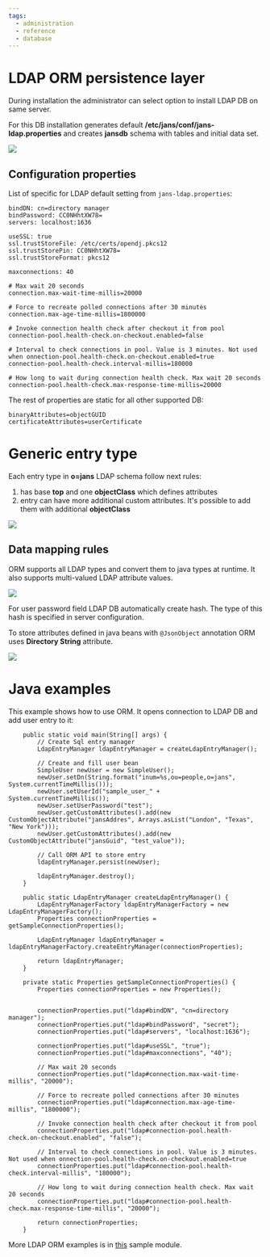 ```yaml
---
tags:
  - administration
  - reference
  - database
---
```


# LDAP ORM persistence layer

During installation the administrator can select option to install LDAP DB on same server.

For this DB installation generates default **/etc/jans/conf/jans-ldap.properties** and creates **jansdb** schema with tables and  initial data set.

![](../../../assets/database-ldap-tree.jpg)

## Configuration properties

List of specific for LDAP default setting from `jans-ldap.properties`:

```
bindDN: cn=directory manager
bindPassword: CC0NHhtXW78=
servers: localhost:1636

useSSL: true
ssl.trustStoreFile: /etc/certs/opendj.pkcs12
ssl.trustStorePin: CC0NHhtXW78=
ssl.trustStoreFormat: pkcs12

maxconnections: 40

# Max wait 20 seconds
connection.max-wait-time-millis=20000

# Force to recreate polled connections after 30 minutes
connection.max-age-time-millis=1800000

# Invoke connection health check after checkout it from pool
connection-pool.health-check.on-checkout.enabled=false

# Interval to check connections in pool. Value is 3 minutes. Not used when onnection-pool.health-check.on-checkout.enabled=true
connection-pool.health-check.interval-millis=180000

# How long to wait during connection health check. Max wait 20 seconds
connection-pool.health-check.max-response-time-millis=20000
```

The rest of properties are static for all other supported DB:

```
binaryAttributes=objectGUID
certificateAttributes=userCertificate
```

# Generic entry type

Each entry type in **o=jans** LDAP schema follow next rules:

1. has base **top** and one **objectClass** which defines attributes
1. entry can have more additional custom attributes. It's possible to add them with additional **objectClass**

![](../../../assets/database-ldap-person.jpg)


## Data mapping rules

ORM supports all LDAP types and convert them to java types at runtime. It also supports multi-valued LDAP attribute values.

![](../../../assets/database-ldap-multi-value.jpg)

For user password field LDAP DB automatically create hash. The type of this hash is specified in server configuration.

To store attributes defined in java beans with `@JsonObject` annotation ORM uses **Directory String** attribute.

![](../../../assets/database-ldap-scope-1.jpg)

# Java examples

This example shows how to use ORM. It opens connection to LDAP DB and add user entry to it:

```
    public static void main(String[] args) {
        // Create Sql entry manager
        LdapEntryManager ldapEntryManager = createLdapEntryManager();

        // Create and fill user bean
        SimpleUser newUser = new SimpleUser();
        newUser.setDn(String.format("inum=%s,ou=people,o=jans", System.currentTimeMillis()));
        newUser.setUserId("sample_user_" + System.currentTimeMillis());
        newUser.setUserPassword("test");
        newUser.getCustomAttributes().add(new CustomObjectAttribute("jansAddres", Arrays.asList("London", "Texas", "New York")));
        newUser.getCustomAttributes().add(new CustomObjectAttribute("jansGuid", "test_value"));
        
        // Call ORM API to store entry
        ldapEntryManager.persist(newUser);
        
        ldapEntryManager.destroy();
    }

    public static LdapEntryManager createLdapEntryManager() {
    	LdapEntryManagerFactory ldapEntryManagerFactory = new LdapEntryManagerFactory();
        Properties connectionProperties = getSampleConnectionProperties();

        LdapEntryManager ldapEntryManager = ldapEntryManagerFactory.createEntryManager(connectionProperties);

        return ldapEntryManager;
    }

    private static Properties getSampleConnectionProperties() {
        Properties connectionProperties = new Properties();


        connectionProperties.put("ldap#bindDN", "cn=directory manager");
        connectionProperties.put("ldap#bindPassword", "secret");
        connectionProperties.put("ldap#servers", "localhost:1636");

        connectionProperties.put("ldap#useSSL", "true");
        connectionProperties.put("ldap#maxconnections", "40");

        // Max wait 20 seconds
        connectionProperties.put("ldap#connection.max-wait-time-millis", "20000");
        
        // Force to recreate polled connections after 30 minutes
        connectionProperties.put("ldap#connection.max-age-time-millis", "1800000");
        
        // Invoke connection health check after checkout it from pool
        connectionProperties.put("ldap#connection-pool.health-check.on-checkout.enabled", "false");
        
        // Interval to check connections in pool. Value is 3 minutes. Not used when onnection-pool.health-check.on-checkout.enabled=true
        connectionProperties.put("ldap#connection-pool.health-check.interval-millis", "180000");
        
        // How long to wait during connection health check. Max wait 20 seconds
        connectionProperties.put("ldap#connection-pool.health-check.max-response-time-millis", "20000");

        return connectionProperties;
    }
```

More LDAP ORM examples is in [this](https://github.com/JanssenProject/jans/tree/main/jans-orm/sql-sample/src/main/java/io/jans/orm/sql) sample module.
